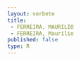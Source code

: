 ```yaml
---
layout: verbete
title:
 - FERREIRA, MAURILIO
 - FERREIRA, Maurílio
published: false
type: R
---
```


